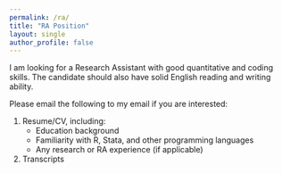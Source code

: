 ```yaml
---
permalink: /ra/
title: "RA Position"
layout: single
author_profile: false
---
```


I am looking for a Research Assistant with good quantitative and coding skills. The candidate should also have solid English reading and writing ability.

Please email the following to my email if you are interested:
1. Resume/CV, including:
    * Education background
    * Familiarity with R, Stata, and other programming languages
    * Any research or RA experience (if applicable)
2. Transcripts    